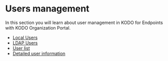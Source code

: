 # Users management

In this section you will learn about user management in KODO for Endpoints with KODO Organization Portal.

* [Local Users](local-users.md)
* [LDAP Users](https://github.com/Storware/kodo-endpoints-manual/tree/f280772a6e92727438db762a69e5ccff0f10df8c/management/users-manegement/ldap-users.md)
* [User list](https://github.com/Storware/kodo-endpoints-manual/tree/f280772a6e92727438db762a69e5ccff0f10df8c/management/users-manegement/user-list.md)
* [Detailed user information](detailed-user-information.md)

